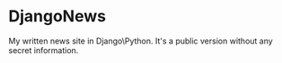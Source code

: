 # DjangoNews
My written news site in Django\Python. It's a public version without any secret information. 
